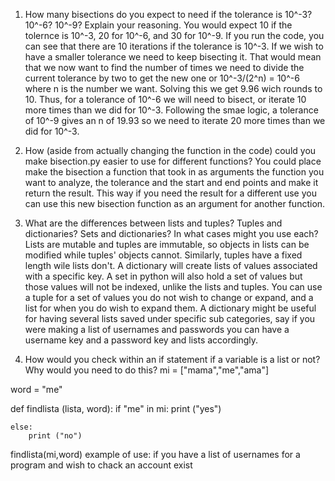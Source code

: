 1.  How many bisections do you expect to need if the tolerance is 10^-3? 10^-6?
10^-9? Explain your reasoning.
    You would expect 10 if the tolernce is 10^-3, 20 for 10^-6, and 30 for 10^-9.  If you run the code, you can see that there are 10 iterations if the tolerance is 10^-3.  If we wish to have a smaller tolerance we need to keep bisecting it.  That would mean that we now want to find the number of times we need to divide the current tolerance by two to get the new one or 10^-3/(2^n) = 10^-6 where n is the number we want.  Solving this we get 9.96 wich rounds to 10.  Thus, for a tolerance of 10^-6 we will need to bisect, or iterate 10 more times than we did for 10^-3.  Following the smae logic, a tolerance of 10^-9 gives an n of 19.93 so we need to iterate 20 more times than we did for 10^-3. 
    
2.  How (aside from actually changing the function in the code) could you
    make bisection.py easier to use for different functions?
    You could place make the bisection a function that took in as arguments the function you want to analyze, the tolerance and the start and end points and make it return the result.  This way if you need the result for a different use you can use this new bisection function as an argument for another function. 

3.  What are the differences between lists and tuples? Tuples and dictionaries? Sets and dictionaries? In what cases might you use each?
Lists are mutable and tuples are immutable, so objects in lists can be modified while tuples' objects cannot.  Similarly, tuples have a fixed length wile lists don't. A dictionary will create lists of values associated with a specific key.  A set in python will also hold a set of values but those values will not be indexed, unlike the lists and tuples.  You can use a tuple for a set of values you do not wish to change or expand, and a list for when you do wish to expand them.  A dictionary might be useful for having several lists saved under specific sub categories, say if you were making a list of usernames and passwords you can have a username key and a password key and lists accordingly.  

4.  How would you check within an if statement if a variable is a list or not?
Why would you need to do this?
mi = ["mama","me","ama"]

word = "me"

def findlista (lista, word):
    if "me" in mi:
        print ("yes")

    else:
        print ("no")

findlista(mi,word)
example of use: if you have a list of usernames for a program and wish to chack an account exist 



    
    
